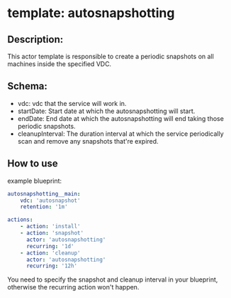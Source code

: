 # template: autosnapshotting

## Description:
This actor template is responsible to create a periodic snapshots on all machines inside the specified VDC.

## Schema:

- vdc: vdc that the service will work in.
- startDate: Start date at which the autosnapshotting will start.
- endDate: End date at which the autosnapshotting will end taking those periodic snapshots.
- cleanupInterval: The duration interval at which the service periodically scan and remove any snapshots that're expired.


## How to use
example blueprint:
```yaml
autosnapshotting__main:
    vdc: 'autosnapshot'
    retention: '1m'

actions:
    - action: 'install'
    - action: 'snapshot'
      actor: 'autosnapshotting'
      recurring: '1d'
    - action: 'cleanup'
      actor: 'autosnapshotting'
      recurring: '12h'
```
You need to specify the snapshot and cleanup interval in your blueprint, otherwise the recurring action won't happen.
